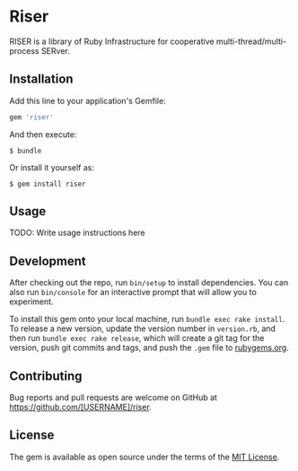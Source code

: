 # Riser

RISER is a library of  Ruby Infrastructure for cooperative multi-thread/multi-process SERver.

## Installation

Add this line to your application's Gemfile:

```ruby
gem 'riser'
```

And then execute:

    $ bundle

Or install it yourself as:

    $ gem install riser

## Usage

TODO: Write usage instructions here

## Development

After checking out the repo, run `bin/setup` to install dependencies. You can also run `bin/console` for an interactive prompt that will allow you to experiment.

To install this gem onto your local machine, run `bundle exec rake install`. To release a new version, update the version number in `version.rb`, and then run `bundle exec rake release`, which will create a git tag for the version, push git commits and tags, and push the `.gem` file to [rubygems.org](https://rubygems.org).

## Contributing

Bug reports and pull requests are welcome on GitHub at https://github.com/[USERNAME]/riser.

## License

The gem is available as open source under the terms of the [MIT License](https://opensource.org/licenses/MIT).
